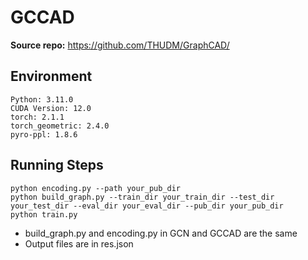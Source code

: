 # GCCAD

**Source repo:** https://github.com/THUDM/GraphCAD/

## Environment

```
Python: 3.11.0
CUDA Version: 12.0
torch: 2.1.1
torch_geometric: 2.4.0
pyro-ppl: 1.8.6
```

## Running Steps

``` 
python encoding.py --path your_pub_dir
python build_graph.py --train_dir your_train_dir --test_dir your_test_dir --eval_dir your_eval_dir --pub_dir your_pub_dir
python train.py 
```

- build_graph.py and encoding.py in GCN and GCCAD are the same
- Output files are in res.json
